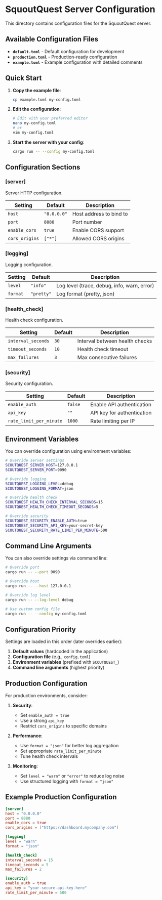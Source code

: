 # SquoutQuest Server Configuration

This directory contains configuration files for the SquoutQuest server.

## Available Configuration Files

- **`default.toml`** - Default configuration for development
- **`production.toml`** - Production-ready configuration
- **`example.toml`** - Example configuration with detailed comments

## Quick Start

1. **Copy the example file**:
   ```bash
   cp example.toml my-config.toml
   ```

2. **Edit the configuration**:
   ```bash
   # Edit with your preferred editor
   nano my-config.toml
   # or
   vim my-config.toml
   ```

3. **Start the server with your config**:
   ```bash
   cargo run -- --config my-config.toml
   ```

## Configuration Sections

### [server]
Server HTTP configuration.

| Setting | Default | Description |
|---------|---------|-------------|
| `host` | `"0.0.0.0"` | Host address to bind to |
| `port` | `8080` | Port number |
| `enable_cors` | `true` | Enable CORS support |
| `cors_origins` | `["*"]` | Allowed CORS origins |

### [logging]
Logging configuration.

| Setting | Default | Description |
|---------|---------|-------------|
| `level` | `"info"` | Log level (trace, debug, info, warn, error) |
| `format` | `"pretty"` | Log format (pretty, json) |

### [health_check]
Health check configuration.

| Setting | Default | Description |
|---------|---------|-------------|
| `interval_seconds` | `30` | Interval between health checks |
| `timeout_seconds` | `10` | Health check timeout |
| `max_failures` | `3` | Max consecutive failures |

### [security]
Security configuration.

| Setting | Default | Description |
|---------|---------|-------------|
| `enable_auth` | `false` | Enable API authentication |
| `api_key` | `""` | API key for authentication |
| `rate_limit_per_minute` | `1000` | Rate limiting per IP |

## Environment Variables

You can override configuration using environment variables:

```bash
# Override server settings
SCOUTQUEST_SERVER_HOST=127.0.0.1
SCOUTQUEST_SERVER_PORT=9090

# Override logging
SCOUTQUEST_LOGGING_LEVEL=debug
SCOUTQUEST_LOGGING_FORMAT=json

# Override health check
SCOUTQUEST_HEALTH_CHECK_INTERVAL_SECONDS=15
SCOUTQUEST_HEALTH_CHECK_TIMEOUT_SECONDS=5

# Override security
SCOUTQUEST_SECURITY_ENABLE_AUTH=true
SCOUTQUEST_SECURITY_API_KEY=your-secret-key
SCOUTQUEST_SECURITY_RATE_LIMIT_PER_MINUTE=500
```

## Command Line Arguments

You can also override settings via command line:

```bash
# Override port
cargo run -- --port 9090

# Override host
cargo run -- --host 127.0.0.1

# Override log level
cargo run -- --log-level debug

# Use custom config file
cargo run -- --config my-config.toml
```

## Configuration Priority

Settings are loaded in this order (later overrides earlier):

1. **Default values** (hardcoded in the application)
2. **Configuration file** (e.g., `config.toml`)
3. **Environment variables** (prefixed with `SCOUTQUEST_`)
4. **Command line arguments** (highest priority)

## Production Configuration

For production environments, consider:

1. **Security**:
   - Set `enable_auth = true`
   - Use a strong `api_key`
   - Restrict `cors_origins` to specific domains

2. **Performance**:
   - Use `format = "json"` for better log aggregation
   - Set appropriate `rate_limit_per_minute`
   - Tune health check intervals

3. **Monitoring**:
   - Set `level = "warn"` or `"error"` to reduce log noise
   - Use structured logging with `format = "json"`

## Example Production Configuration

```toml
[server]
host = "0.0.0.0"
port = 8080
enable_cors = true
cors_origins = ["https://dashboard.mycompany.com"]

[logging]
level = "warn"
format = "json"

[health_check]
interval_seconds = 15
timeout_seconds = 5
max_failures = 2

[security]
enable_auth = true
api_key = "your-secure-api-key-here"
rate_limit_per_minute = 500
``` 